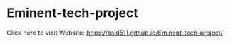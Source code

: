 # Eminent-tech-project

Click here to visit Website: https://ssid511.github.io/Eminent-tech-project/
